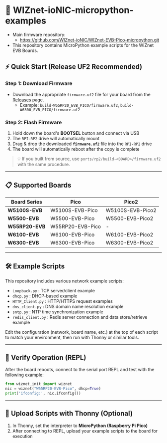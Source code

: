 # 🚀 WIZnet-ioNIC-micropython-examples

- Main firmware repository:
  - https://github.com/WIZnet-ioNIC/WIZnet-EVB-Pico-micropython.git
- This repository contains MicroPython example scripts for the WIZnet EVB Boards.

## ⚡ Quick Start (Release UF2 Recommended)

### Step 1: Download Firmware
- Download the appropriate `firmware.uf2` file for your board from the [Releases](https://github.com/WIZnet-ioNIC/WIZnet-ioNIC-micropython/releases) page.
    - Example: `build-W55RP20_EVB_PICO/firmware.uf2`, `build-W6300_EVB_PICO/firmware.uf2`

### Step 2: Flash Firmware
1. Hold down the board's **BOOTSEL** button and connect via USB
2. The `RPI-RP2` drive will automatically mount
3. Drag & drop the downloaded **`firmware.uf2`** file into the `RPI-RP2` drive
4. The board will automatically reboot after the copy is complete

> 💡 If you built from source, use `ports/rp2/build-<BOARD>/firmware.uf2` with the same procedure.

---

## 📋 Supported Boards

| Board Series      | Pico                | Pico2               |
|-------------------|---------------------|---------------------|
| **W5100S-EVB**    | W5100S-EVB-Pico     | W5100S-EVB-Pico2    |
| **W5500-EVB**     | W5500-EVB-Pico      | W5500-EVB-Pico2     |
| **W55RP20-EVB**   | W55RP20-EVB-Pico    | -                   |
| **W6100-EVB**     | W6100-EVB-Pico      | W6100-EVB-Pico2     |
| **W6300-EVB**     | W6300-EVB-Pico      | W6300-EVB-Pico2     |

---

## 🛠️ Example Scripts

This repository includes various network example scripts:

- `Loopback.py` : TCP server/client example
- `dhcp.py` : DHCP-based example
- `HTTP_Client.py` : HTTP/HTTPS request examples
- `dns_client.py` : DNS domain name resolution example
- `sntp.py` : NTP time synchronization example
- `redis_client.py` : Redis server connection and data store/retrieve example

Edit the configuration (network, board name, etc.) at the top of each script to match your environment, then run with Thonny or similar tools.

---

## 🧪 Verify Operation (REPL)

After the board reboots, connect to the serial port REPL and test with the following example:

```python
from wiznet_init import wiznet
nic = wiznet("W55RP20-EVB-Pico", dhcp=True)
print('ifconfig:', nic.ifconfig())
```

---

## 🔧 Upload Scripts with Thonny (Optional)

1. In Thonny, set the interpreter to **MicroPython (Raspberry Pi Pico)**
2. After connecting to REPL, upload your example scripts to the board for execution